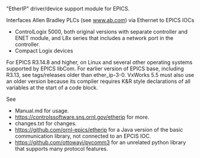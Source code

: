 "EtherIP" driver/device support module for EPICS.

Interfaces Allen Bradley PLCs (see www.ab.com) via Ethernet to EPICS IOCs
 * ControlLogix 5000,
   both original versions with separate controller and ENET module,
   and L8x series that includes a network port in the controller.
 * Compact Logix devices

For EPICS R3.14.8 and higher,
on Linux and several other operating systems supported by EPICS libCom.
For earlier version of EPICS base, including R3.13, see tags/releases older than ether_ip-3-0.
VxWorks 5.5 must also use an older version because its compiler requires
K&R style declarations of all variables at the start of a code block.

See 
 * Manual.md for usage.
 * https://controlssoftware.sns.ornl.gov/etherip for more.
 * changes.txt for changes.
 * https://github.com/ornl-epics/etherip for a Java version of the basic communication library, not connected to an EPCIS IOC.
 * https://github.com/ottowayi/pycomm3 for an unrelated python library that supports many protocol features.

